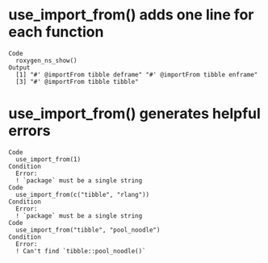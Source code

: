 # use_import_from() adds one line for each function

    Code
      roxygen_ns_show()
    Output
      [1] "#' @importFrom tibble deframe" "#' @importFrom tibble enframe"
      [3] "#' @importFrom tibble tibble" 

# use_import_from() generates helpful errors

    Code
      use_import_from(1)
    Condition
      Error:
      ! `package` must be a single string
    Code
      use_import_from(c("tibble", "rlang"))
    Condition
      Error:
      ! `package` must be a single string
    Code
      use_import_from("tibble", "pool_noodle")
    Condition
      Error:
      ! Can't find `tibble::pool_noodle()`

